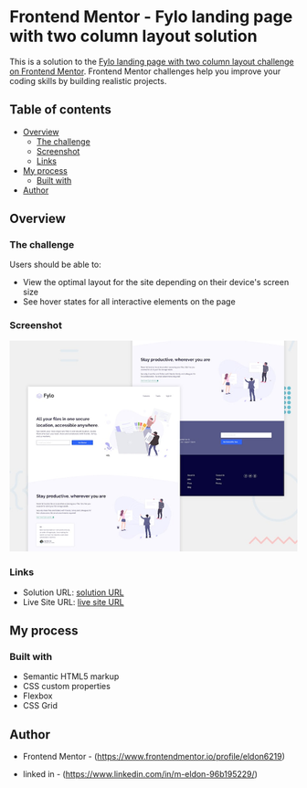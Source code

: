 # Frontend Mentor - Fylo landing page with two column layout solution

This is a solution to the [Fylo landing page with two column layout challenge on Frontend Mentor](https://www.frontendmentor.io/challenges/fylo-landing-page-with-two-column-layout-5ca5ef041e82137ec91a50f5). Frontend Mentor challenges help you improve your coding skills by building realistic projects. 

## Table of contents

- [Overview](#overview)
  - [The challenge](#the-challenge)
  - [Screenshot](#screenshot)
  - [Links](#links)
- [My process](#my-process)
  - [Built with](#built-with)
- [Author](#author)




## Overview

### The challenge

Users should be able to:

- View the optimal layout for the site depending on their device's screen size
- See hover states for all interactive elements on the page

### Screenshot

![](./desktop-preview.jpg)

### Links

- Solution URL: [ solution URL ](https://github.com/eldon6219/fylo-landing-page-with-two-column-layout.git)
- Live Site URL: [ live site URL ](https://eldon6219.github.io/fylo-landing-page-with-two-column-layout/)

## My process

### Built with

- Semantic HTML5 markup
- CSS custom properties
- Flexbox
- CSS Grid


## Author

- Frontend Mentor - (https://www.frontendmentor.io/profile/eldon6219)

- linked in -  (https://www.linkedin.com/in/m-eldon-96b195229/)
